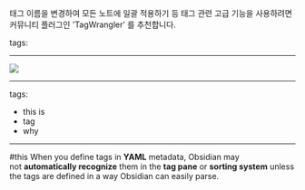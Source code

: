 태그 이름을 변경하여 모든 노트에 일괄 적용하기 등 태그 관련 고급 기능을 사용하려면 커뮤니티 플러그인 'TagWrangler' 를 추천합니다.


tags:

---

![](https://www.youtube.com/watch?v=6jsQ_n2SUHM)



---
tags: 
- this is
- tag
- why
---

#this 
When you define tags in **YAML** metadata, Obsidian may not **automatically recognize** them in the **tag pane** or **sorting system** unless the tags are defined in a way Obsidian can easily parse.


